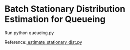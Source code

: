 # Batch Stationary Distribution Estimation for Queueing

Run python queueing.py

Reference:[ estimate_stationary_dist.py](https://github.com/bmazoure/batch_stationary_distribution)
